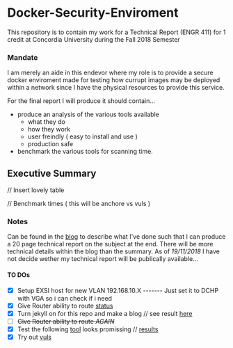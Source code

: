 # Docker-Security-Enviroment
This repository is to contain my work for a Technical Report (ENGR 411) for 1 credit at Concordia University during the Fall 2018 Semester

### Mandate
I am merely an aide in this endevor where my role is to provide a secure docker enviroment made for testing how currupt images may be deployed within a network since I have the physical resources to provide this service.

For the final report I will produce it should contain...
- produce an analysis of the various tools available
  - what they do
  - how they work
  - user freindly ( easy to install and use )
  - production safe
- benchmark the various tools for scanning time.

## Executive Summary
// Insert lovely table

// Benchmark times ( this will be anchore vs vuls )

### Notes
Can be found in the [blog](https://prince-chrismc.github.io/Docker-Security-Environment/blog) to describe what I've done such that I can produce a 20 page technical report on the subject at the end. There will be more technical details within the blog than the summary. As of _19/11/2018_ I have not decide wether my technical report will be publically available...

#### TO DOs
- [x] Setup EXSI host for new VLAN 192.168.10.X  ------- Just set it to DCHP with VGA so i can check if i need
- [x] Give Router ability to route [status](https://github.com/prince-chrismc/Docker-Security-Environment/issues/1)
- [x] Turn jekyll on for this repo and make a blog // see result [here](https://prince-chrismc.github.io/Docker-Security-Environment/blog)
- [ ] ~~Give Router ability to route _AGAIN_~~
- [x] Test the following [tool](https://github.com/arminc/clair-scanner) looks promissing // [results](https://prince-chrismc.github.io/Docker-Security-Environment/2018/11/06/Post-Five)
- [x] Try out [vuls](https://vuls.io/en/)
